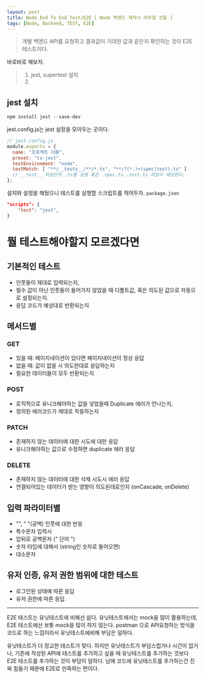 ```yaml
---
layout: post
title: Node End To End Test/E2E [ Node 백엔드 제작시 마주칠 것들 ]
tags: [Node, Backend, TEST, E2E]
---
```


>개별 백엔드 API를 요청하고 결과값이 기대한 값과 같은지 확인하는 것이 E2E 테스트이다.

바로바로 해보자.

> 1. jest, supertest 설치
> 2. 

## jest 설치
```ts
npm install jest --save-dev
```
jest.config.js는 jest 설정을 모아두는 곳이다.

```js
// jest.config.js
module.exports = {
  name: "프로젝트 이름",
  preset: "ts-jest",
  testEnvironment: "node",
  testMatch: [ "**/__tests__/**/*.ts", "**/?(*.)+(spec|test).ts" ]
  // __test__ 파일안의 .ts를 실행 혹은 .spec.ts .test.ts 파일이 해당한다.
};
```

설치와 설정을 해뒀으니 테스트를 실행할 스크립트를 적어두자. `package.json`

```json
"scripts": {
    "test": "jest",
}
```


# 뭘 테스트해야할지 모르겠다면

## 기본적인 테스트
- 인풋들이 제대로 입력되는지,
- 필수 값이 아닌 인풋들이 들어가지 않았을 때 디폴트값, 혹은 의도된 값으로 자동으로 설정되는지.
- 응답 코드가 예상대로 반환되는지

## 메서드별
### GET 
- 있을 때: 페이지네이션이 있다면 페이지네이션이 정상 응답
- 없을 때: 값이 없을 시 의도한대로 응답하는지
- 필요한 데이터들이 모두 반환되는지

### POST
- 로직적으로 유니크해야하는 값을 넣었을때 Duplicate 에러가 안나는지,
- 정의된 에러코드가 제대로 작동하는지

### PATCH
- 존재하지 않는 데이터에 대한 시도에 대한 응답
- 유니크해야하는 값으로 수정하면 duplicate 에러 응답

### DELETE
- 존재하지 않는 데이터에 대한 삭제 시도시 에러 응답
- 연결되어있는 데이터가 받는 영향이 의도된데로인지 (onCascade, onDelete)

## 입력 파라미터별
- "", " "(공백) 인풋에 대한 반응
- 특수문자 입력시
- 압뒤로 공백문자 (" 단어 ")
- 숫자 타입에 대해서 (string인 숫자로 들어오면)
- 대소문자

## 유저 인증, 유저 권한 범위에 대한 테스트
- 로그인된 상태에 따른 응답
- 유저 권한에 따른 응답.


----

E2E 테스트는 유닛테스트에 비해선 쉽다. 유닛테스트에서는 mock을 많이 활용하는데, E2E 테스트에선 보통 mock을 많이 하지 않는다. postman 으로 API요청하는 방식을 코드로 하는 느낌이라서 유닛테스트에비해 부담은 덜하다.

유닛테스트가 더 정교한 테스트가 맞다. 하지만 유닛테스트가 부담스럽거나 시간이 없거나, 기존에 작성된 API에 테스트를 추가하고 싶을 때 유닛테스트를 추가하는 것보다 E2E 테스트를 추가하는 것이 부담이 덜하다. 남에 코드에 유닛테스트를 추가하는건 진짜 힘들기 때문에 E2E로 만족하는 편이다.